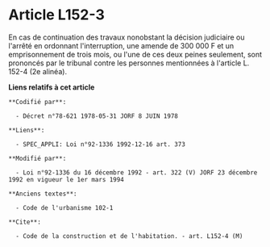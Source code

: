 # Article L152-3

En cas de continuation des travaux nonobstant la décision judiciaire ou l'arrêté en ordonnant l'interruption, une amende de
300 000 F et un emprisonnement de trois mois, ou l'une de ces deux peines seulement, sont prononcés par le tribunal contre
les personnes mentionnées à l'article L. 152-4 (2e alinéa).

**Liens relatifs à cet article**

	**Codifié par**:

	  - Décret n°78-621 1978-05-31 JORF 8 JUIN 1978

	**Liens**:

	  - SPEC_APPLI: Loi n°92-1336 1992-12-16 art. 373

	**Modifié par**:

	  - Loi n°92-1336 du 16 décembre 1992 - art. 322 (V) JORF 23 décembre 1992 en vigueur le 1er mars 1994

	**Anciens textes**:

	  - Code de l'urbanisme 102-1

	**Cite**:

	  - Code de la construction et de l'habitation. - art. L152-4 (M)
